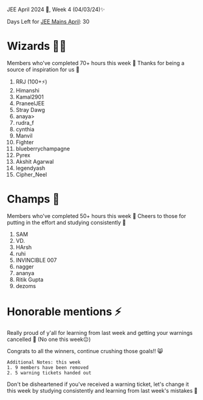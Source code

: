 JEE April 2024 🚀, Week 4 (04/03/24)✨

Days Left for [JEE Mains April](https://jee.is-probably.gay/): 30
# Wizards 🧙‍♂️
Members who've completed 70+ hours this week 🥳 Thanks for being a source of inspiration for us 🙏
1. RRJ (100+⚡)
2. Himanshi
3. Kamal2901
4. PraneelJEE
5. Stray Dawg
6. anaya>
7. rudra_f
8. cynthia
9. Manvil
10. Fighter
11. blueberrychampagne
12. Pyrex
13. Akshit Agarwal
14. legendyash
15. Cipher_Neel
# Champs 🐐
Members who've completed 50+ hours this week 🥳 Cheers to those for putting in the effort and studying consistently 💪
1. SAM
2. VD.
3. HArsh
4. ruhi
5. INVINCIBLE 007
6. nagger
7. ananya
8. Ritik Gupta
9. dezoms
# Honorable mentions ⚡
Really proud of y'all for learning from last week and getting your warnings cancelled 🥳
(No one this week😐)

Congrats to all the winners, continue crushing those goals!! 😸

```
Additional Notes: this week
1. 9 members have been removed
2. 5 warning tickets handed out
```

Don't be disheartened if you've received a warning ticket, let's change it this week by studying consistently and learning from last week's mistakes 💪

